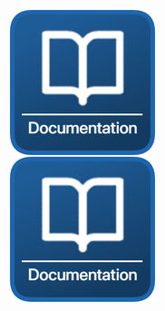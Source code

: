 <div>
  <p align="center">
    <a href="https://github.com/badlydr4wn/wiki"><img src="https://raw.githubusercontent.com/badlydr4wn/kronos-creations/077f4569456b31db6ae52110d1c9a47b803941cb/media/wiki-button.png" alt="Wiki"></a>
    <a href="https://github.com/badlydr4wn/wiki"><img src="https://raw.githubusercontent.com/badlydr4wn/kronos-creations/077f4569456b31db6ae52110d1c9a47b803941cb/media/wiki-button.png" alt="Creations"></a>
  </p>
</div>
